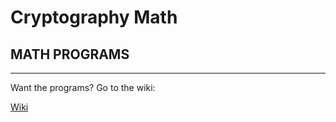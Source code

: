 # Cryptography Math

## MATH PROGRAMS

------------------------------------------------------------------------------------------------------------------------------------------ 

Want the programs? Go to the wiki:

[Wiki](https://github.com/MyronLai/Cryptography-Math/wiki/)
